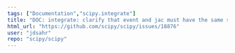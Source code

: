 ```yaml
---
tags: ["Documentation","scipy.integrate"]
title: "DOC: integrate: clarify that event and jac must have the same signature as fun"
html_url: "https://github.com/scipy/scipy/issues/18876"
user: "jdsahr"
repo: "scipy/scipy"
---
```


